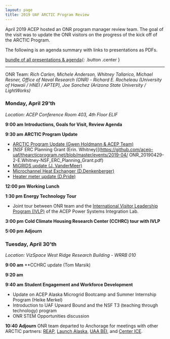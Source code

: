 ```yaml
---
layout: page
title: 2019 UAF ARCTIC Program Review
---
```


April 2019 ACEP hosted an ONR program manager review team.  The goal of the
visit was to update the ONR visitors on the progress of the kick off of the
ARCTIC Program. 


The following is an agenda summary with links to presentations as PDFs.  

[bundle of all presentations &
agenda](https://github.com/acep-uaf/thearcticprogram.net/blob/master/events/2019-04/ONR-UAF_ARCTIC-2019.02.zip?raw=true){: .button .center }

---

ONR Team: *Rich Carlen, Michele Anderson, Whitney Tallarico, Michael Resner, Office of Naval Research (ONR) - Richard E. Rocheleau (University of Hawaii / HNEI / APTEP), Joe Sanchez (Arizona State University / LightWorks)*

### **Monday, April 29'th** 

*Location: ACEP Conference Room 403, 4th* *Floor ELIF*

**9:00 am**	**Introductions, Goals for Visit, Review Agenda** 

**9:30 am** 	**ARCTIC Program Update**

- [ARCTIC Program Update (Gwen Holdmann & ACEP Team)](https://github.com/acep-uaf/thearcticprogram.net/blob/master/events/2019-04/ONR_20190429-1-ACEP.team-ARCTIC_slides.pdf)
- [NSF ERC Planning Grant (Erin. Whitney)](https://github.com/acep-uaf/thearcticprogram.net/blob/master/events/2019-04/
ONR_20190429-2-E.Whitney-NSF_ERC_Planning_Grant.pdf)
- [MiGRIDS update (J. VanderMeer)](https://github.com/acep-uaf/thearcticprogram.net/blob/master/events/2019-04/ONR_20190429-3-J.VanderMeer-MiGRIDS_Update.pdf)
- [Microchannel Heat Exchanger (D.Denkenberger)](https://github.com/acep-uaf/thearcticprogram.net/blob/master/events/2019-04/ONR_20190429-4-D.Denkenberger-Microchannel_Heat_Exchanger.pdf)
- [Heater meter update (D.Pride)](https://github.com/acep-uaf/thearcticprogram.net/blob/master/events/2019-04/ONR_20190429-5-D.Pride-Update_Heat_Meter_Presentation.pdf)

**12:00 pm** 	**Working Lunch** 

**1:30 pm**	**Energy Technology Tour**

- Joint tour between ONR team and the [International Visitor Leadership Program
  (IVLP)](https://exchanges.state.gov/non-us/program/international-visitor-leadership-program-ivlp) of the ACEP Power Systems Integration Lab.

**3:00 pm**	**Cold Climate Housing Research Center (CCHRC) tour with IVLP**

**5:00 pm** 	**Adjourn**

### **Tuesday, April 30'th**  

*Location: VizSpace West Ridge Research Building - WRRB 010*

**9:00 am**	**CCHRC update (Tom Marsik)

**9:20 am**

**9:40 am** **Student Engagement and Workforce Development**

- Update on ACEP Alaska Microgrid Bootcamp and Summer Internship Program (Heike
  Merkel)
- Introduction to UAF Upward Bound and the NSF T3 (teaching through technology)
  program
- ONR STEM Opportunities discussion

**10:40** **Adjourn** ONR team departed to Anchorage for meetings with other ARCTIC partners: [REAP](http://alaskarenewableenergy.org), [Launch
Alaska](http://launchalaska.com), [UAA
BEI](https://www.uaa.alaska.edu/academics/business-enterprise-institute), and [Center ICE](https://www.uaf.edu/centerice).
